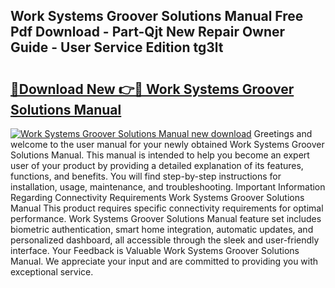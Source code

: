 ## Work Systems Groover Solutions Manual Free Pdf Download - Part-Qjt New Repair Owner Guide - User Service Edition tg3lt

# <h2><a href="http://bc57492.oget.top/?id=Work+Systems+Groover+Solutions+Manual">🔗Download New 👉🔴 Work Systems Groover Solutions Manual</a></h2>

[![Work Systems Groover Solutions Manual new download](https://i.imgur.com/5g1atiW.png)](http://bc57492.oget.top/?id=Work+Systems+Groover+Solutions+Manual)
Greetings and welcome to the user manual for your newly obtained Work Systems Groover Solutions Manual. This manual is intended to help you become an expert user of your product by providing a detailed explanation of its features, functions, and benefits. You will find step-by-step instructions for installation, usage, maintenance, and troubleshooting. Important Information Regarding Connectivity Requirements Work Systems Groover Solutions Manual This product requires specific connectivity requirements for optimal performance. Work Systems Groover Solutions Manual feature set includes biometric authentication, smart home integration, automatic updates, and personalized dashboard, all accessible through the sleek and user-friendly interface. Your Feedback is Valuable Work Systems Groover Solutions Manual. We appreciate your input and are committed to providing you with exceptional service.
